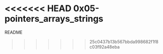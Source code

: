 <<<<<<< HEAD
0x05-pointers_arrays_strings
=======
README
>>>>>>> 25c0437b13b567bbda998682f1f8c03f92a48eba
